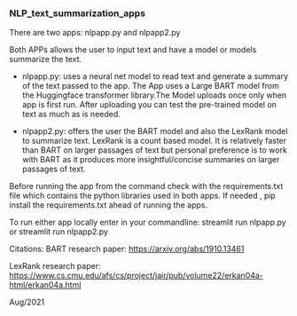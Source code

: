 ### NLP_text_summarization_apps

There are two apps: nlpapp.py and nlpapp2.py

Both APPs allows the user to input text and have a model or models summarize the text.

* nlpapp.py:  uses a neural net model to read text and generate a summary of the text passed to the app. The App uses a Large BART model from the Huggingface transformer library.The Model uploads once only when app is first run. After uploading you can test the pre-trained model on text as much as is needed. 
 

* nlpapp2.py: offers the user the BART model and also the LexRank model to summarize text. LexRank is a count based model. It is relatively faster than BART on larger passages of text but personal preference is to work with BART as it produces more insightful/concise summaries on larger passages of text.

Before running the app from the command check with the requirements.txt file which contains the python libraries used in both apps. If needed , pip install the requirements.txt ahead of running the apps.

To run either app locally enter in your commandline:  streamlit run nlpapp.py or streamlit run nlpapp2.py

Citations:
BART research paper: https://arxiv.org/abs/1910.13461

LexRank research paper: https://www.cs.cmu.edu/afs/cs/project/jair/pub/volume22/erkan04a-html/erkan04a.html

Aug/2021

